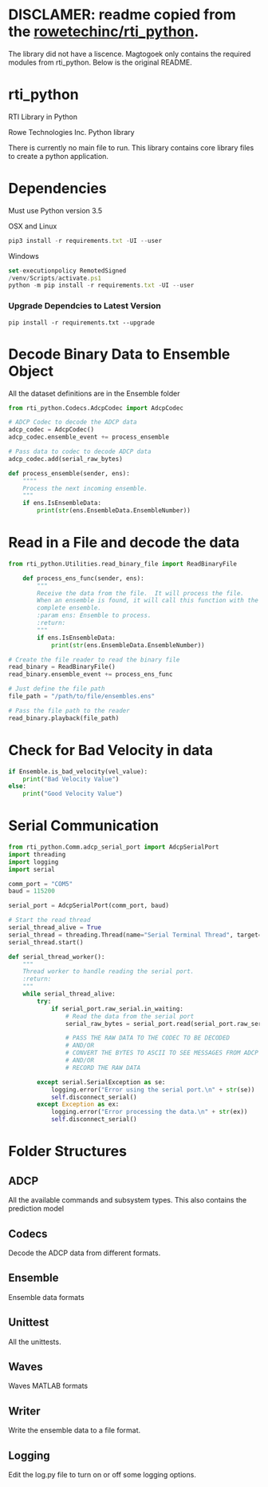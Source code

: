 # DISCLAMER: readme copied from the [rowetechinc/rti_python](https://github.com/rowetechinc/rti_python).

The library did not have a liscence. Magtogoek only contains the required modules from rti_python. 
Below is the original README.


# rti_python
RTI Library in Python


Rowe Technologies Inc. Python library

There is currently no main file to run.  This library contains core library files to create a python application.


# Dependencies
Must use Python version 3.5

OSX and Linux
```javascript
pip3 install -r requirements.txt -UI --user
```
 
 
Windows
```javascript
set-executionpolicy RemotedSigned
/venv/Scripts/activate.ps1
python -m pip install -r requirements.txt -UI --user
```


### Upgrade Dependcies to Latest Version
```term
pip install -r requirements.txt --upgrade
```

# Decode Binary Data to Ensemble Object
All the dataset definitions are in the Ensemble folder

```python
from rti_python.Codecs.AdcpCodec import AdcpCodec

# ADCP Codec to decode the ADCP data
adcp_codec = AdcpCodec()
adcp_codec.ensemble_event += process_ensemble

# Pass data to codec to decode ADCP data
adcp_codec.add(serial_raw_bytes)

def process_ensemble(sender, ens):
    """"
    Process the next incoming ensemble.
    """
    if ens.IsEnsembleData:
        print(str(ens.EnsembleData.EnsembleNumber))
```


# Read in a File and decode the data
```python
from rti_python.Utilities.read_binary_file import ReadBinaryFile

    def process_ens_func(sender, ens):
        """
        Receive the data from the file.  It will process the file.
        When an ensemble is found, it will call this function with the
        complete ensemble.
        :param ens: Ensemble to process.
        :return:
        """
        if ens.IsEnsembleData:
            print(str(ens.EnsembleData.EnsembleNumber))

# Create the file reader to read the binary file
read_binary = ReadBinaryFile()
read_binary.ensemble_event += process_ens_func

# Just define the file path
file_path = "/path/to/file/ensembles.ens"

# Pass the file path to the reader
read_binary.playback(file_path)
```


# Check for Bad Velocity in data
```python
if Ensemble.is_bad_velocity(vel_value):
    print("Bad Velocity Value")
else:
    print("Good Velocity Value")
```

# Serial Communication
```python
from rti_python.Comm.adcp_serial_port import AdcpSerialPort
import threading
import logging
import serial

comm_port = "COM5"
baud = 115200

serial_port = AdcpSerialPort(comm_port, baud)

# Start the read thread
serial_thread_alive = True
serial_thread = threading.Thread(name="Serial Terminal Thread", target=serial_thread_worker)
serial_thread.start()

def serial_thread_worker():
    """
    Thread worker to handle reading the serial port.
    :return:
    """
    while serial_thread_alive:
        try:
            if serial_port.raw_serial.in_waiting:
                # Read the data from the serial port
                serial_raw_bytes = serial_port.read(serial_port.raw_serial.in_waiting)

                # PASS THE RAW DATA TO THE CODEC TO BE DECODED
                # AND/OR
                # CONVERT THE BYTES TO ASCII TO SEE MESSAGES FROM ADCP
                # AND/OR
                # RECORD THE RAW DATA

        except serial.SerialException as se:
            logging.error("Error using the serial port.\n" + str(se))
            self.disconnect_serial()
        except Exception as ex:
            logging.error("Error processing the data.\n" + str(ex))
            self.disconnect_serial()
```

# Folder Structures

## ADCP
All the available commands and subsystem types.  This also contains the prediction model

## Codecs
Decode the ADCP data from different formats.

## Ensemble
Ensemble data formats

## Unittest
All the unittests.


## Waves
Waves MATLAB formats

## Writer
Write the ensemble data to a file format.

## Logging
Edit the log.py file to turn on or off some logging options.

